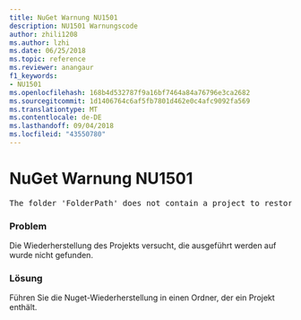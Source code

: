 ```yaml
---
title: NuGet Warnung NU1501
description: NU1501 Warnungscode
author: zhili1208
ms.author: lzhi
ms.date: 06/25/2018
ms.topic: reference
ms.reviewer: anangaur
f1_keywords:
- NU1501
ms.openlocfilehash: 168b4d532787f9a16bf7464a84a76796e3ca2682
ms.sourcegitcommit: 1d1406764c6af5fb7801d462e0c4afc9092fa569
ms.translationtype: MT
ms.contentlocale: de-DE
ms.lasthandoff: 09/04/2018
ms.locfileid: "43550780"
---
```

# <a name="nuget-warning-nu1501"></a>NuGet Warnung NU1501

<pre>The folder 'FolderPath' does not contain a project to restore.</pre>


### <a name="issue"></a>Problem
Die Wiederherstellung des Projekts versucht, die ausgeführt werden auf wurde nicht gefunden. 

### <a name="solution"></a>Lösung
Führen Sie die Nuget-Wiederherstellung in einen Ordner, der ein Projekt enthält. 
